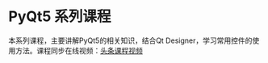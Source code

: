 # PyQt5 系列课程
本系列课程，主要讲解PyQt5的相关知识，结合Qt Designer，学习常用控件的使用方法。课程同步在线视频：<a href='https://www.toutiao.com/c/user/token/MS4wLjABAAAA-IBfd-fWWDLc9LUjBwYyBmME8juO6aJsztVv3EzuE3qRSYAp4pI78rH1aGSo3oik/?source=mine_home'>头条课程视频</a>
